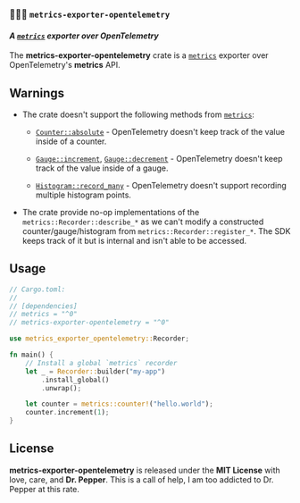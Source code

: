 ### 🐻‍❄️🎈 `metrics-exporter-opentelemetry`
#### *A [`metrics`] exporter over OpenTelemetry*

The **metrics-exporter-opentelemetry** crate is a [`metrics`] exporter over OpenTelemetry's **metrics** API.

## Warnings
- The crate doesn't support the following methods from [`metrics`]:
    - [`Counter::absolute`](https://docs.rs/metrics/latest/metrics/struct.Counter.html#method.absolute) - OpenTelemetry doesn't keep track of the value inside of a counter.

    - [`Gauge::increment`](https://docs.rs/metrics/latest/metrics/struct.Gauge.html#method.increment), [`Gauge::decrement`](https://docs.rs/metrics/latest/metrics/struct.Gauge.html#method.decrement) - OpenTelemetry doesn't keep track of the value inside of a gauge.

    - [`Histogram::record_many`](https://docs.rs/metrics/latest/metrics/struct.Histogram.html#method.record_many) - OpenTelemetry doesn't support recording multiple histogram points.

- The crate provide no-op implementations of the `metrics::Recorder::describe_*` as we can't modify a constructed counter/gauge/histogram from `metrics::Recorder::register_*`. The SDK keeps track of it but is internal and isn't able to be accessed.

## Usage
```rust
// Cargo.toml:
//
// [dependencies]
// metrics = "^0"
// metrics-exporter-opentelemetry = "^0"

use metrics_exporter_opentelemetry::Recorder;

fn main() {
    // Install a global `metrics` recorder
    let _ = Recorder::builder("my-app")
        .install_global()
        .unwrap();

    let counter = metrics::counter!("hello.world");
    counter.increment(1);
}
```

## License
**metrics-exporter-opentelemetry** is released under the **MIT License** with love, care, and **Dr. Pepper**. This is a call of help, I am too addicted to Dr. Pepper at this rate.

[`metrics`]: https://crates.io/crates/metrics
